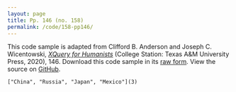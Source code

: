```yaml
---
layout: page
title: Pp. 146 (no. 158)
permalink: /code/158-pp146/
---
```


This code sample is adapted from Clifford B. Anderson and Joseph C. Wicentowski, 
[_XQuery for Humanists_](/) (College Station: Texas A&M University Press, 2020), 146. 
Download this code sample in its [raw form](/code/158-pp146/158-pp146.xq).
View the source on [GitHub](https://github.com/coding4humanists/xquery4humanists/blob/master/code/158-pp146/158-pp146.xq).

```xquery
["China", "Russia", "Japan", "Mexico"](3)
```  
